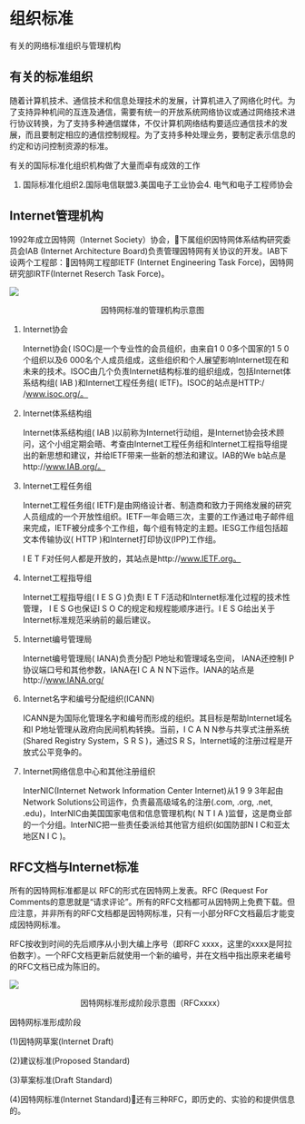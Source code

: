 # 组织标准

有关的网络标准组织与管理机构



## 有关的标准组织

随着计算机技术、通信技术和信息处理技术的发展，计算机进入了网络化时代。为了支持异种机间的互连及通信，需要有统一的开放系统网络协议或通过网络技术进行协议转换，为了支持多种通信媒体，不仅计算机网络结构要适应通信技术的发展，而且要制定相应的通信控制规程。为了支持多种处理业务，要制定表示信息的约定和访问控制资源的标准。

有关的国际标准化组织机构做了大量而卓有成效的工作

1. 国际标准化组织2.国际电信联盟3.美国电子工业协会4. 电气和电子工程师协会



## Internet管理机构

1992年成立因特网（Internet Society）协会，下属组织因特网体系结构研究委员会IAB (Internet Architecture Board)负责管理因特网有关协议的开发。IAB下设两个工程部：因特网工程部IETF (Internet Engineering Task Force)，因特网研究部IRTF(Internet Reserch Task Force)。

![](https://cdn.jsdelivr.net/gh/ZanderZhao/img20/file/20191104102251.png)



<center>因特网标准的管理机构示意图</center>





1. Internet协会

   Internet协会( ISOC)是一个专业性的会员组织，由来自1 0 0多个国家的1 5 0个组织以及6 000名个人成员组成，这些组织和个人展望影响Internet现在和未来的技术。ISOC由几个负责Internet结构标准的组织组成，包括Internet体系结构组( IAB )和Internet工程任务组( IETF)。ISOC的站点是HTTP:/ /www.isoc.org/。

2. Internet体系结构组

   Internet体系结构组( IAB )以前称为Internet行动组，是Internet协会技术顾问，这个小组定期会晤、考查由Internet工程任务组和Internet工程指导组提出的新思想和建议，并给IETF带来一些新的想法和建议。IAB的We b站点是http://www.IAB.org/。

3. Internet工程任务组

   Internet工程任务组( IETF)是由网络设计者、制造商和致力于网络发展的研究人员组成的一个开放性组织。IETF一年会晤三次，主要的工作通过电子邮件组来完成，IETF被分成多个工作组，每个组有特定的主题。IESG工作组包括超文本传输协议( HTTP )和Internet打印协议(IPP)工作组。

   I E T F对任何人都是开放的，其站点是http://www.IETF.org。

4. Internet工程指导组

   Internet工程指导组( I E S G )负责I E T F活动和Internet标准化过程的技术性管理， I E S G也保证I S O C的规定和规程能顺序进行。I E S G给出关于Internet标准规范采纳前的最后建议。

5. Internet编号管理局

   Internet编号管理局( IANA)负责分配I P地址和管理域名空间， IANA还控制I P协议端口号和其他参数，IANA在I C A N N下运作。IANA的站点是http://www.IANA.org/

6. Internet名字和编号分配组织(ICANN)

   ICANN是为国际化管理名字和编号而形成的组织。其目标是帮助Internet域名和I P地址管理从政府向民间机构转换。当前，I C A N N参与共享式注册系统(Shared Registry System，S R S )，通过S R S，Internet域的注册过程是开放式公平竞争的。

7. Internet网络信息中心和其他注册组织

   InterNIC(Internet Network Information Center Internet)从1 9 9 3年起由Network Solutions公司运作，负责最高级域名的注册(.com, .org, .net, .edu)，InterNIC由美国国家电信和信息管理机构( N T I A )监督，这是商业部的一个分组。InterNIC把一些责任委派给其他官方组织(如国防部N I C和亚太地区N I C )。



## RFC文档与Internet标准

所有的因特网标准都是以 RFC的形式在因特网上发表。RFC (Request For Comments的意思就是“请求评论”。所有的RFC文档都可从因特网上免费下载。但应注意，并非所有的RFC文档都是因特网标准，只有一小部分RFC文档最后才能变成因特网标准。

RFC按收到时间的先后顺序从小到大编上序号（即RFC xxxx，这里的xxxx是阿拉伯数字）。一个RFC文档更新后就使用一个新的编号，并在文档中指出原来老编号的RFC文档已成为陈旧的。



![](https://cdn.jsdelivr.net/gh/ZanderZhao/img20/file/20191104102719.png)



<center>因特网标准形成阶段示意图（RFCxxxx）</center>



因特网标准形成阶段

 (1)因特网草案(Internet Draft)

(2)建议标准(Proposed Standard)

(3)草案标准(Draft Standard)

(4)因特网标准(Internet Standard)还有三种RFC，即历史的、实验的和提供信息的。







